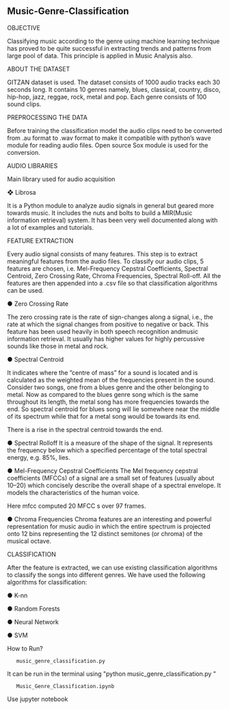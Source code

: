 ## Music-Genre-Classification

 OBJECTIVE 
 
​Classifying music according to the genre using machine learning technique has proved to be quite successful in extracting trends and patterns from large pool of data. This principle is applied in Music Analysis also.

ABOUT THE DATASET

GITZAN​ dataset is used. The dataset consists of 1000 audio tracks each 30 seconds long. It contains 10 genres namely, blues, classical, country, disco, hip-hop, jazz, reggae, rock, metal and pop. Each genre consists of 100 sound clips.

PREPROCESSING THE DATA

Before training the classification model the audio clips need to be converted from .au format to .wav format to make it compatible with python’s wave module for reading audio files. Open source Sox module is used for the conversion.

AUDIO LIBRARIES

​Main library used for audio acquisition

❖ Librosa

It is a Python module to analyze audio signals in general but geared more towards music. It includes the nuts and bolts to build a MIR(Music information retrieval) system. It has been very
well ​documented​ along with a lot of examples and tutorials.

FEATURE EXTRACTION

Every audio signal consists of many features. This step is to extract meaningful features from the audio files. To classify our audio clips, 5 features are chosen, i.e. Mel-Frequency Cepstral Coefficients, Spectral Centroid, Zero Crossing Rate, Chroma Frequencies, Spectral Roll-off. All the features are then appended into a .csv file so that classification algorithms can be used.

● Zero Crossing Rate

The ​zero crossing rate​ is the rate of sign-changes along a signal, i.e., the rate at which the signal changes from positive to negative or back. This feature has been used heavily in both ​speech recognition​ and ​music information retrieval​. It usually has higher values for highly percussive sounds like those in metal and rock.

● Spectral Centroid

It indicates where the ”centre of mass” for a sound is located and is calculated as the
weighted mean of the frequencies present in the sound. Consider two songs, one from a blues genre and the other belonging to metal. Now as compared to the blues genre song which is the same throughout its length, the metal song has more frequencies towards the
end. So spectral centroid for blues song will lie somewhere near the middle of its spectrum while that for a metal song would be towards its end.
 
There is a rise in the spectral centroid towards the end.

● Spectral Rolloff
It is a measure of the shape of the signal. It represents the frequency below which a specified percentage of the total spectral energy, e.g. 85%, lies.


● Mel-Frequency Cepstral Coefficients
The Mel frequency cepstral coefficients (MFCCs) of a signal are a small set of features (usually about 10–20) which concisely describe the overall shape of a spectral envelope. It models the characteristics of the human voice.

Here mfcc computed 20 MFCC s over 97 frames.

● Chroma Frequencies
Chroma features are an interesting and powerful representation for music audio in which the entire spectrum is projected onto 12 bins representing the 12 distinct semitones (or chroma) of the musical octave.
  
 CLASSIFICATION

After the feature is extracted​, we can use existing classification algorithms to classify the songs into different genres. We have used the following algorithms for classification:

● K-nn

● Random Forests
  
● Neural Network

● SVM
 
 
 How to Run?
       
       music_genre_classification.py 
It can be run in the terminal using "python music_genre_classification.py " 
	
       Music_Genre_Classification.ipynb
Use jupyter notebook

